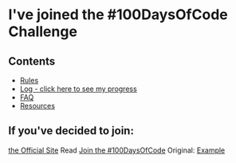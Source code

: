 # I've joined the #100DaysOfCode Challenge

## Contents

* [Rules](rules.md)
* [Log - click here to see my progress](log.md)
* [FAQ](FAQ.md)
* [Resources](resources.md)

## If you've decided to join:
[the Official Site](http://100daysofcode.com/)
Read [Join the #100DaysOfCode](https://medium.freecodecamp.com/join-the-100daysofcode-556ddb4579e4)
Original: [Example](https://github.com/Kallaway/100-days-kallaway-log)
